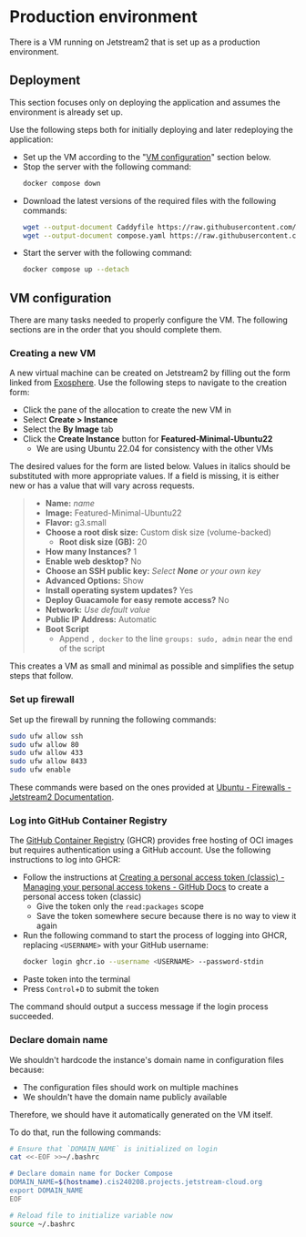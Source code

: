 # Production environment

There is a VM running on Jetstream2 that is set up as a production environment.

## Deployment

This section focuses only on deploying the application and assumes the environment is already set up.

Use the following steps both for initially deploying and later redeploying the application:

- Set up the VM according to the "[VM configuration](#vm-configuration)" section below.
- Stop the server with the following command:
  ```bash
  docker compose down
  ```
- Download the latest versions of the required files with the following commands:
  ```bash
  wget --output-document Caddyfile https://raw.githubusercontent.com/ALLAN-DIP/diplomacy/refs/heads/alex-dev/vm_conf/Caddyfile
  wget --output-document compose.yaml https://raw.githubusercontent.com/ALLAN-DIP/diplomacy/refs/heads/alex-dev/vm_conf/compose.yaml
  ```
- Start the server with the following command:
  ```bash
  docker compose up --detach
  ```

## VM configuration

There are many tasks needed to properly configure the VM. The following sections are in the order that you should complete them.

### Creating a new VM

A new virtual machine can be created on Jetstream2 by filling out the form linked from [Exosphere](https://jetstream2.exosphere.app/exosphere/home). Use the following steps to navigate to the creation form:

- Click the pane of the allocation to create the new VM in
- Select **Create > Instance**
- Select the **By Image** tab
- Click the **Create Instance** button for **Featured-Minimal-Ubuntu22**
  - We are using Ubuntu 22.04 for consistency with the other VMs

The desired values for the form are listed below. Values in italics should be substituted with more appropriate values. If a field is missing, it is either new or has a value that will vary across requests.

> - **Name:** _name_
> - **Image:** Featured-Minimal-Ubuntu22
> - **Flavor:** g3.small
> - **Choose a root disk size:** Custom disk size (volume-backed)
>   - **Root disk size (GB):** 20
> - **How many Instances?** 1
> - **Enable web desktop?** No
> - **Choose an SSH public key:** _Select **None** or your own key_
> - **Advanced Options:** Show
> - **Install operating system updates?** Yes
> - **Deploy Guacamole for easy remote access?** No
> - **Network:** _Use default value_
> - **Public IP Address:** Automatic
> - **Boot Script**
>   - Append `, docker` to the line `groups: sudo, admin` near the end of the script

This creates a VM as small and minimal as possible and simplifies the setup steps that follow.

### Set up firewall

Set up the firewall by running the following commands:

```bash
sudo ufw allow ssh
sudo ufw allow 80
sudo ufw allow 433
sudo ufw allow 8433
sudo ufw enable
```

These commands were based on the ones provided at [Ubuntu - Firewalls - Jetstream2 Documentation](https://docs.jetstream-cloud.org/general/firewalls/#ubuntu).

### Log into GitHub Container Registry

The [GitHub Container Registry](https://docs.github.com/en/packages/working-with-a-github-packages-registry/working-with-the-container-registry) (GHCR) provides free hosting of OCI images but requires authentication using a GitHub account. Use the following instructions to log into GHCR:

- Follow the instructions at [Creating a personal access token (classic) - Managing your personal access tokens - GitHub Docs](https://docs.github.com/en/authentication/keeping-your-account-and-data-secure/managing-your-personal-access-tokens#creating-a-personal-access-token-classic) to create a personal access token (classic)
  - Give the token only the `read:packages` scope
  - Save the token somewhere secure because there is no way to view it again
- Run the following command to start the process of logging into GHCR, replacing `<USERNAME>` with your GitHub username:
  ```bash
  docker login ghcr.io --username <USERNAME> --password-stdin
  ```
- Paste token into the terminal
- Press `Control`+`D` to submit the token

The command should output a success message if the login process succeeded.

### Declare domain name

We shouldn't hardcode the instance's domain name in configuration files because:

- The configuration files should work on multiple machines
- We shouldn't have the domain name publicly available

Therefore, we should have it automatically generated on the VM itself.

To do that, run the following commands:

```bash
# Ensure that `DOMAIN_NAME` is initialized on login
cat <<-EOF >>~/.bashrc

# Declare domain name for Docker Compose
DOMAIN_NAME=$(hostname).cis240208.projects.jetstream-cloud.org
export DOMAIN_NAME
EOF

# Reload file to initialize variable now
source ~/.bashrc
```

